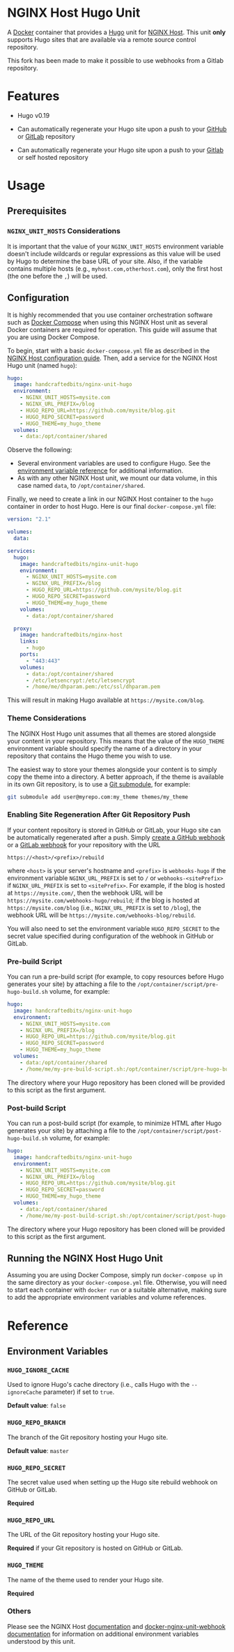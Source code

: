# NGINX Host Hugo Unit 

A [Docker](https://www.docker.com) container that provides a [Hugo](https://gohugo.io) unit for
[NGINX Host](https://github.com/handcraftedbits/docker-nginx-host).  This unit **only** supports Hugo sites that
are available via a remote source control repository.

This fork has been made to make it possible to use webhooks from a Gitlab repository.

# Features

* Hugo v0.19
* Can automatically regenerate your Hugo site upon a push to your [GitHub](https://github.com) or
  [GitLab](https://gitlab.com) repository

* Can automatically regenerate your Hugo site upon a push to your [Gitlab](https://gitlab.com) or self hosted repository

# Usage

## Prerequisites

### `NGINX_UNIT_HOSTS` Considerations

It is important that the value of your `NGINX_UNIT_HOSTS` environment variable doesn't include wildcards or regular
expressions as this value will be used by Hugo to determine the base URL of your site.  Also, if the variable contains
multiple hosts (e.g., `myhost.com,otherhost.com`), only the first host (the one before the `,`) will be used.

## Configuration

It is highly recommended that you use container orchestration software such as
[Docker Compose](https://www.docker.com/products/docker-compose) when using this NGINX Host unit as several Docker
containers are required for operation.  This guide will assume that you are using Docker Compose.

To begin, start with a basic `docker-compose.yml` file as described in the
[NGINX Host configuration guide](https://github.com/handcraftedbits/docker-nginx-host#configuration).  Then, add a
service for the NGINX Host Hugo unit (named `hugo`):

```yaml
hugo:
  image: handcraftedbits/nginx-unit-hugo
  environment:
    - NGINX_UNIT_HOSTS=mysite.com
    - NGINX_URL_PREFIX=/blog
    - HUGO_REPO_URL=https://github.com/mysite/blog.git
    - HUGO_REPO_SECRET=password
    - HUGO_THEME=my_hugo_theme
  volumes:
    - data:/opt/container/shared
```

Observe the following:

* Several environment variables are used to configure Hugo.  See the
  [environment variable reference](#reference) for additional information.
* As with any other NGINX Host unit, we mount our data volume, in this case named `data`, to `/opt/container/shared`.

Finally, we need to create a link in our NGINX Host container to the `hugo` container in order to host Hugo.  Here is
our final `docker-compose.yml` file:

```yaml
version: "2.1"

volumes:
  data:

services:
  hugo:
    image: handcraftedbits/nginx-unit-hugo
    environment:
      - NGINX_UNIT_HOSTS=mysite.com
      - NGINX_URL_PREFIX=/blog
      - HUGO_REPO_URL=https://github.com/mysite/blog.git
      - HUGO_REPO_SECRET=password
      - HUGO_THEME=my_hugo_theme
    volumes:
      - data:/opt/container/shared

  proxy:
    image: handcraftedbits/nginx-host
    links:
      - hugo
    ports:
      - "443:443"
    volumes:
      - data:/opt/container/shared
      - /etc/letsencrypt:/etc/letsencrypt
      - /home/me/dhparam.pem:/etc/ssl/dhparam.pem
```

This will result in making Hugo available at `https://mysite.com/blog`.

### Theme Considerations

The NGINX Host Hugo unit assumes that all themes are stored alongside your content in your repository.  This means that
the value of the `HUGO_THEME` environment variable should specify the name of a directory in your repository that
contains the Hugo theme you wish to use.

The easiest way to store your themes alongside your content is to simply copy the theme into a directory.  A better
approach, if the theme is available in its own Git repository, is to use a
[Git submodule](https://git-scm.com/docs/git-submodule), for example:

```bash
git submodule add user@myrepo.com:my_theme themes/my_theme
```

### Enabling Site Regeneration After Git Repository Push

If your content repository is stored in GitHub or GitLab, your Hugo site can be automatically regenerated after a push.
Simply [create a GitHub webhook](https://developer.github.com/webhooks/creating/) or a
[GitLab webhook](https://docs.gitlab.com/ce/user/project/integrations/webhooks.html) for your repository with the URL

`https://<host>/<prefix>/rebuild`

where `<host>` is your server's hostname and `<prefix>` is `webhooks-hugo` if the environment variable
`NGINX_URL_PREFIX` is set to `/` or `webhooks-<sitePrefix>` if `NGINX_URL_PREFIX` is set to `<sitePrefix>`.
For example, if the blog is hosted at `https://mysite.com/`, then the webhook URL will be
`https://mysite.com/webhooks-hugo/rebuild`; if the blog is hosted at `https://mysite.com/blog` (i.e.,
`NGINX_URL_PREFIX` is set to `/blog`), the webhook URL will be `https://mysite.com/webhooks-blog/rebuild`.

You will also need to set the environment variable `HUGO_REPO_SECRET` to the secret value specified during
configuration of the webhook in GitHub or GitLab.

### Pre-build Script

You can run a pre-build script (for example, to copy resources before Hugo generates your site) by attaching a file to
the `/opt/container/script/pre-hugo-build.sh` volume, for example:

```yaml
hugo:
  image: handcraftedbits/nginx-unit-hugo
  environment:
    - NGINX_UNIT_HOSTS=mysite.com
    - NGINX_URL_PREFIX=/blog
    - HUGO_REPO_URL=https://github.com/mysite/blog.git
    - HUGO_REPO_SECRET=password
    - HUGO_THEME=my_hugo_theme
  volumes:
    - data:/opt/container/shared
    - /home/me/my-pre-build-script.sh:/opt/container/script/pre-hugo-build.sh
```

The directory where your Hugo repository has been cloned will be provided to this script as the first argument.

### Post-build Script

You can run a post-build script (for example, to minimize HTML after Hugo generates your site) by attaching a file to
the `/opt/container/script/post-hugo-build.sh` volume, for example:

```yaml
hugo:
  image: handcraftedbits/nginx-unit-hugo
  environment:
    - NGINX_UNIT_HOSTS=mysite.com
    - NGINX_URL_PREFIX=/blog
    - HUGO_REPO_URL=https://github.com/mysite/blog.git
    - HUGO_REPO_SECRET=password
    - HUGO_THEME=my_hugo_theme
  volumes:
    - data:/opt/container/shared
    - /home/me/my-post-build-script.sh:/opt/container/script/post-hugo-build.sh
```

The directory where your Hugo repository has been cloned will be provided to this script as the first argument.

## Running the NGINX Host Hugo Unit

Assuming you are using Docker Compose, simply run `docker-compose up` in the same directory as your
`docker-compose.yml` file.  Otherwise, you will need to start each container with `docker run` or a suitable
alternative, making sure to add the appropriate environment variables and volume references.

# Reference

## Environment Variables

### `HUGO_IGNORE_CACHE`

Used to ignore Hugo's cache directory (i.e., calls Hugo with the `--ignoreCache` parameter) if set to `true`.

**Default value**: `false`

### `HUGO_REPO_BRANCH`

The branch of the Git repository hosting your Hugo site.

**Default value**: `master`

### `HUGO_REPO_SECRET`

The secret value used when setting up the Hugo site rebuild webhook on GitHub or GitLab.

**Required**

### `HUGO_REPO_URL`

The URL of the Git repository hosting your Hugo site.

**Required** if your Git repository is hosted on GitHub or GitLab.

### `HUGO_THEME`

The name of the theme used to render your Hugo site.

**Required**

### Others

Please see the NGINX Host [documentation](https://github.com/handcraftedbits/docker-nginx-host#units) and 
[docker-nginx-unit-webhook documentation](https://github.com/handcraftedbits/docker-nginx-unit-webhook#environment-variables)
for information on additional environment variables understood by this unit.
